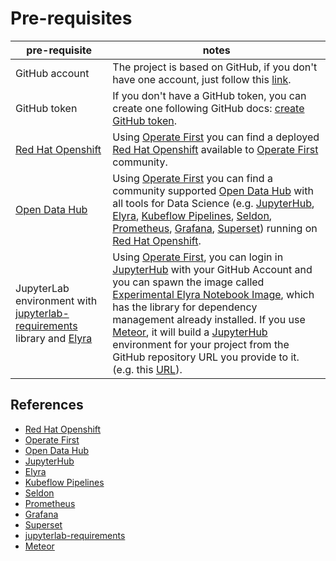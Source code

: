 # Pre-requisites

| pre-requisite | notes |
| ------------- | ------------------ |
| GitHub account | The project is based on GitHub, if you don't have one account, just follow this [link](https://docs.github.com/en/github/getting-started-with-github/signing-up-for-a-new-github-account). |
| GitHub token |  If you don't have a GitHub token, you can create one following GitHub docs: [create GitHub token](https://docs.github.com/en/github/authenticating-to-github/creating-a-personal-access-token). |
| [Red Hat Openshift][1] |  Using [Operate First][2] you can find a deployed [Red Hat Openshift][1] available to [Operate First][2] community. |
| [Open Data Hub][3] |  Using [Operate First][2] you can find a community supported [Open Data Hub][3] with all tools for Data Science (e.g. [JupyterHub][4], [Elyra][5], [Kubeflow Pipelines][6], [Seldon][7], [Prometheus][8], [Grafana][9], [Superset][10]) running on [Red Hat Openshift][1]. |
| JupyterLab environment with [jupyterlab-requirements][11] library and [Elyra][5] |  Using [Operate First][1], you can login in [JupyterHub][4] with your GitHub Account and you can spawn the image called [Experimental Elyra Notebook Image](https://github.com/operate-first/apps/blob/master/kfdefs/base/jupyterhub/notebook-images/experimental-elyra-notebook-imagestream.yaml), which has the library for dependency management already installed. If you use [Meteor][12], it will build a [JupyterHub][4] environment for your project from the GitHub repository URL you provide to it. (e.g. this [URL](https://github.com/pacospace/manage-dependencies-tutorial/)). |


## References

* [Red Hat Openshift][1]
* [Operate First][2]
* [Open Data Hub][3]
* [JupyterHub][4]
* [Elyra][5]
* [Kubeflow Pipelines][6]
* [Seldon][7]
* [Prometheus][8]
* [Grafana][9]
* [Superset][10]
* [jupyterlab-requirements][11]
* [Meteor][12]

[1]: https://www.openshift.com/
[2]: https://www.operate-first.cloud/
[3]: https://opendatahub.io/
[4]: https://jupyter.org/hub
[5]: https://github.com/elyra-ai/elyra
[6]: https://www.kubeflow.org/docs/pipelines/overview/pipelines-overview/
[7]: https://www.seldon.io/
[8]: https://prometheus.io/
[9]: https://grafana.com/
[10]: https://superset.apache.org/
[11]: https://github.com/thoth-station/jupyterlab-requirements
[12]: https://github.com/AICoE/meteor
